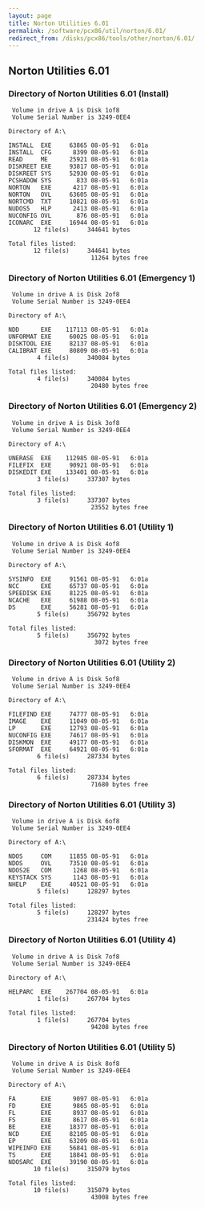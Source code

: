 ```yaml
---
layout: page
title: Norton Utilities 6.01
permalink: /software/pcx86/util/norton/6.01/
redirect_from: /disks/pcx86/tools/other/norton/6.01/
---
```


Norton Utilities 6.01
---------------------

### Directory of Norton Utilities 6.01 (Install)

	 Volume in drive A is Disk 1of8  
	 Volume Serial Number is 3249-0EE4

	Directory of A:\

	INSTALL  EXE     63865 08-05-91   6:01a
	INSTALL  CFG      8399 08-05-91   6:01a
	READ     ME      25921 08-05-91   6:01a
	DISKREET EXE     93817 08-05-91   6:01a
	DISKREET SYS     52930 08-05-91   6:01a
	PCSHADOW SYS       833 08-05-91   6:01a
	NORTON   EXE      4217 08-05-91   6:01a
	NORTON   OVL     63605 08-05-91   6:01a
	NORTCMD  TXT     10821 08-05-91   6:01a
	NUDOS5   HLP      2413 08-05-91   6:01a
	NUCONFIG OVL       876 08-05-91   6:01a
	ICONARC  EXE     16944 08-05-91   6:01a
	       12 file(s)     344641 bytes

	Total files listed:
	       12 file(s)     344641 bytes
	                       11264 bytes free

### Directory of Norton Utilities 6.01 (Emergency 1)

	 Volume in drive A is Disk 2of8  
	 Volume Serial Number is 3249-0EE4

	Directory of A:\

	NDD      EXE    117113 08-05-91   6:01a
	UNFORMAT EXE     60025 08-05-91   6:01a
	DISKTOOL EXE     82137 08-05-91   6:01a
	CALIBRAT EXE     80809 08-05-91   6:01a
	        4 file(s)     340084 bytes

	Total files listed:
	        4 file(s)     340084 bytes
	                       20480 bytes free

### Directory of Norton Utilities 6.01 (Emergency 2)

	 Volume in drive A is Disk 3of8  
	 Volume Serial Number is 3249-0EE4

	Directory of A:\

	UNERASE  EXE    112985 08-05-91   6:01a
	FILEFIX  EXE     90921 08-05-91   6:01a
	DISKEDIT EXE    133401 08-05-91   6:01a
	        3 file(s)     337307 bytes

	Total files listed:
	        3 file(s)     337307 bytes
	                       23552 bytes free

### Directory of Norton Utilities 6.01 (Utility 1)

	 Volume in drive A is Disk 4of8  
	 Volume Serial Number is 3249-0EE4

	Directory of A:\

	SYSINFO  EXE     91561 08-05-91   6:01a
	NCC      EXE     65737 08-05-91   6:01a
	SPEEDISK EXE     81225 08-05-91   6:01a
	NCACHE   EXE     61988 08-05-91   6:01a
	DS       EXE     56281 08-05-91   6:01a
	        5 file(s)     356792 bytes

	Total files listed:
	        5 file(s)     356792 bytes
	                        3072 bytes free

### Directory of Norton Utilities 6.01 (Utility 2)

	 Volume in drive A is Disk 5of8  
	 Volume Serial Number is 3249-0EE4

	Directory of A:\

	FILEFIND EXE     74777 08-05-91   6:01a
	IMAGE    EXE     11049 08-05-91   6:01a
	LP       EXE     12793 08-05-91   6:01a
	NUCONFIG EXE     74617 08-05-91   6:01a
	DISKMON  EXE     49177 08-05-91   6:01a
	SFORMAT  EXE     64921 08-05-91   6:01a
	        6 file(s)     287334 bytes

	Total files listed:
	        6 file(s)     287334 bytes
	                       71680 bytes free

### Directory of Norton Utilities 6.01 (Utility 3)

	 Volume in drive A is Disk 6of8  
	 Volume Serial Number is 3249-0EE4

	Directory of A:\

	NDOS     COM     11855 08-05-91   6:01a
	NDOS     OVL     73510 08-05-91   6:01a
	NDOS2E   COM      1268 08-05-91   6:01a
	KEYSTACK SYS      1143 08-05-91   6:01a
	NHELP    EXE     40521 08-05-91   6:01a
	        5 file(s)     128297 bytes

	Total files listed:
	        5 file(s)     128297 bytes
	                      231424 bytes free

### Directory of Norton Utilities 6.01 (Utility 4)

	 Volume in drive A is Disk 7of8  
	 Volume Serial Number is 3249-0EE4

	Directory of A:\

	HELPARC  EXE    267704 08-05-91   6:01a
	        1 file(s)     267704 bytes

	Total files listed:
	        1 file(s)     267704 bytes
	                       94208 bytes free

### Directory of Norton Utilities 6.01 (Utility 5)

	 Volume in drive A is Disk 8of8  
	 Volume Serial Number is 3249-0EE4

	Directory of A:\

	FA       EXE      9097 08-05-91   6:01a
	FD       EXE      9865 08-05-91   6:01a
	FL       EXE      8937 08-05-91   6:01a
	FS       EXE      8617 08-05-91   6:01a
	BE       EXE     18377 08-05-91   6:01a
	NCD      EXE     82105 08-05-91   6:01a
	EP       EXE     63209 08-05-91   6:01a
	WIPEINFO EXE     56841 08-05-91   6:01a
	TS       EXE     18841 08-05-91   6:01a
	NDOSARC  EXE     39190 08-05-91   6:01a
	       10 file(s)     315079 bytes

	Total files listed:
	       10 file(s)     315079 bytes
	                       43008 bytes free
